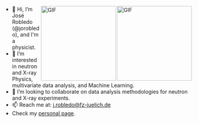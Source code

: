 
<div>
<img align="right" height=200 alt="GIF" src="https://2.bp.blogspot.com/-PzDYSTieEuI/WIjAvblpXxI/AAAAAAAAMUQ/r7IJfFZ3748w2wnSYPC3AEB2BiyADRUfQCLcB/s640/Light_dispersion_conceptual_waves.gif" />
 
<img align="right" height=200 alt="GIF" src="https://1.bp.blogspot.com/-r2eUDWXMiGA/WI1lzwaIzII/AAAAAAAAMV0/CkOfyADa23UKHN9epIQywIdcpx80M4aGgCEw/s400/prism-light-dispersion-waves-animation-3.gif" />
 
- 👋 Hi, I’m José Robledo (@jorobledo), and I'm a physicist.
- 👀 I’m interested in neutron and X-ray Physics, multivariate data analysis, and Machine Learning.
- 💞️ I’m looking to collaborate on data analysis methodologies for neutron and X-ray experiments.
- 📫 Reach me at: j.robledo@fz-juelich.de
- Check my [personal page](https://jorobledo.github.io/).
</div>

<!---
[![Jose's GitHub stats](https://github-readme-stats.vercel.app/api?username=jorobledo&show_icons=true&theme=react)](https://jorobledo.github.io)
[![Top Languages](https://github-readme-stats.vercel.app/api/top-langs/?username=jorobledo&langs_count=3&theme=react)](https://jorobledo.github.io)
jorobledo/jorobledo is a ✨ special ✨ repository because its `README.md` (this file) appears on your GitHub profile.
You can click the Preview link to take a look at your changes.
--->
